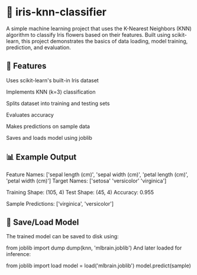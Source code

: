# 🌸 iris-knn-classifier
A simple machine learning project that uses the K-Nearest Neighbors (KNN) algorithm to classify Iris flowers based on their features. Built using scikit-learn, this project demonstrates the basics of data loading, model training, prediction, and evaluation.

## 📌 Features
Uses scikit-learn's built-in Iris dataset

Implements KNN (k=3) classification

Splits dataset into training and testing sets

Evaluates accuracy

Makes predictions on sample data

Saves and loads model using joblib

## 📊 Example Output

Feature Names: ['sepal length (cm)', 'sepal width (cm)', 'petal length (cm)', 'petal width (cm)']
Target Names: ['setosa' 'versicolor' 'virginica']

Training Shape: (105, 4)
Test Shape: (45, 4)
Accuracy: 0.955

Sample Predictions:
['virginica', 'versicolor']

## 💾 Save/Load Model
The trained model can be saved to disk using:

from joblib import dump
dump(knn, 'mlbrain.joblib')
And later loaded for inference:

from joblib import load
model = load('mlbrain.joblib')
model.predict(sample)
